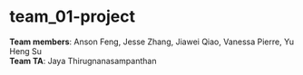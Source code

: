 # team_01-project
**Team members**: Anson Feng, Jesse Zhang, Jiawei Qiao, Vanessa Pierre, Yu Heng Su  
**Team TA**: Jaya Thirugnanasampanthan